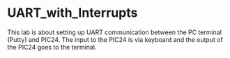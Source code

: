 # UART_with_Interrupts
This lab is about setting up UART communication between the PC terminal (Putty) and PIC24. The input to the PIC24 is via keyboard and the output of the PIC24 goes to the terminal. 
